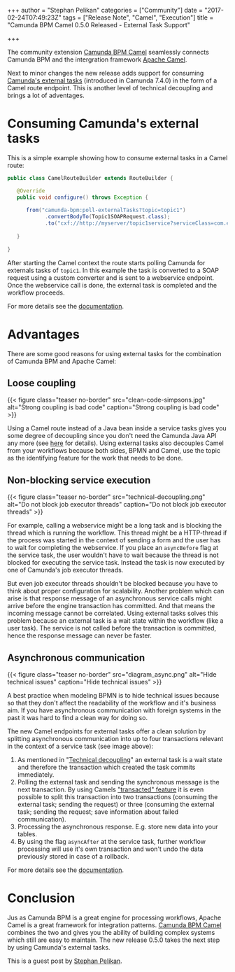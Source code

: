 +++
author = "Stephan Pelikan"
categories = ["Community"]
date = "2017-02-24T07:49:23Z"
tags = ["Release Note", "Camel", "Execution"]
title = "Camunda BPM Camel 0.5.0 Released - External Task Support"

+++

The community extension [Camunda BPM Camel](https://github.com/camunda/camunda-bpm-camel) seamlessly connects Camunda BPM and the intergration framework [Apache Camel](http://camel.apache.org/).

Next to minor changes the new release adds support for consuming [Camunda's external tasks](https://docs.camunda.org/manual/latest/user-guide/process-engine/external-tasks/) (introduced in Camunda 7.4.0) in the form of a Camel route endpoint. This is another level of technical decoupling and brings a lot of adventages.

<!--more-->

# Consuming Camunda's external tasks

This is a simple example showing how to consume external tasks in a Camel route: 

```java
public class CamelRouteBuilder extends RouteBuilder {

   @Override
   public void configure() throws Exception {
   
      from("camunda-bpm:poll-externalTasks?topic=topic1")
            .convertBodyTo(Topic1SOAPRequest.class);
            .to("cxf://http://myserver/topic1service?serviceClass=com.example.topic1service&dataFormat=MESSAGE");
            
   }
    
}
```

After starting the Camel context the route starts polling Camunda for externals tasks of `topic1`. In this example the task is converted to a SOAP request using a custom converter and is sent to a webservice endpoint. Once the webservice call is done, the external task is completed and the workflow proceeds.

For more details see the [documentation](https://github.com/camunda/camunda-bpm-camel#camunda-bpmpoll-externaltasks-consuming-external-tasks).

# Advantages

There are some good reasons for using external tasks for the combination of Camunda BPM and Apache Camel:

## Loose coupling

{{< figure class="teaser no-border" src="clean-code-simpsons.jpg" alt="Strong coupling is bad code" caption="Strong coupling is bad code" >}}

Using a Camel route instead of a Java bean inside a service tasks gives you some degree of decoupling since you don't need the Camunda Java API any more (see [here](https://github.com/camunda/camunda-bpm-camel#calling-a-camel-endpoint-service) for details). Using external tasks also decouples Camel from your workflows because both sides, BPMN and Camel, use the topic as the identifying feature for the work that needs to be done.

## Non-blocking service execution

{{< figure class="teaser no-border" src="technical-decoupling.png" alt="Do not block job executor threads" caption="Do not block job executor threads" >}}

For example, calling a webservice might be a long task and is blocking the thread which is running the workflow. This thread might be a HTTP-thread if the process was started in the context of sending a form and the user has to wait for completing the webservice. If you place an `asyncBefore` flag at the service task, the user wouldn't have to wait because the thread is not blocked for executing the service task. Instead the task is now executed by one of Camunda's job executor threads.

But even job executor threads shouldn't be blocked because you have to think about proper configuration for scalability. Another problem which can arise is that response message of an asynchronous service calls might arrive before the engine transaction has committed. And that means the incoming message cannot be correlated. Using external tasks solves this problem because an external task is a wait state within the workflow (like a user task). The service is not called before the transaction is committed, hence the response message can never be faster.

## Asynchronous communication

{{< figure class="teaser no-border" src="diagram_async.png" alt="Hide technical issues" caption="Hide technical issues" >}}

A best practice when modeling BPMN is to hide technical issues because so that they don't affect the readability of the workflow and it's business aim. If you have asynchronous communication with foreign systems in the past it was hard to find a clean way for doing so.

The new Camel endpoints for external tasks offer a clean solution by splitting asynchronous communication into up to four transactions relevant in the context of a service task (see image above):

1. As mentioned in "[Technical decoupling](#technical-decoupling)" an external task is a wait state and therefore the transaction which created the task commits immediately.
1. Polling the external task and sending the synchronous message is the next transaction. By using Camels ["transacted" feature](http://camel.apache.org/transactional-client.html) it is even possible to split this transaction into two transactions (consuming the external task; sending the request) or three (consuming the external task; sending the request; save information about failed communication).
1. Processing the asynchronous response. E.g. store new data into your tables.
1. By using the flag `asyncAfter` at the service task, further workflow processing will use it's own transaction and won't undo the data previously stored in case of a rollback.

For more details see the [documentation](https://github.com/camunda/camunda-bpm-camel#camunda-bpmasync-externaltask-processing-outstanding-external-tasks).

# Conclusion

Jus as Camunda BPM is a great engine for processing workflows, Apache Camel is a great framework for integration patterns. [Camunda BPM Camel](https://github.com/camunda/camunda-bpm-camel) combines the two and gives you the ability of building complex systems which still are easy to maintain. The new release 0.5.0 takes the next step by using Camunda's external tasks.

This is a guest post by [Stephan Pelikan](mailto:stephan.pelikan@wdw-elab.de).
